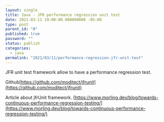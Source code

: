 ```yaml
---
layout: single
title: Java - JFR performance regression unit test
date: 2021-03-11 19:00:00.000000000 -05:00
type: post
parent_id: "0"
published: true
password: ""
status: publish
categories:
  - java
permalink: "2021/03/11/performance-regression-jfr-unit-test"
---
```

JFR unit test framework allow to have a performance regression test.

Github[https://github.com/moditect/jfrunit](https://github.com/moditect/jfrunit)

Article about jfrUnit framework.
[https://www.morling.dev/blog/towards-continuous-performance-regression-testing/](https://www.morling.dev/blog/towards-continuous-performance-regression-testing/)
